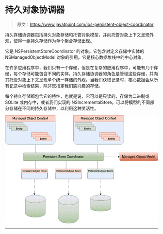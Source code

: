 # 持久对象协调器

> 原文：<https://www.javatpoint.com/ios-persistent-object-coordinator>

持久存储协调器包括持久对象存储和托管对象模型，并向托管对象上下文呈现外观，使得一组持久存储作为单个聚合存储出现。

它是 NSPersistentStoreCoordinator 的对象。它包含对定义存储中实体的 NSManagedObjectModel 对象的引用。它是核心数据堆栈中的中心对象。

在许多应用程序中，我们只有一个存储，但是在复杂的应用程序中，可能有几个存储，每个存储可能包含不同的实体。持久存储协调器的角色是管理这些存储，并向其托管对象上下文呈现单个统一存储的外观。当我们获取记录时，核心数据会从所有记录中检索结果，除非您指定我们感兴趣的存储。

每个持久存储都包含它的特性，也就是说，它可以是只读的，存储为二进制或 SQLite 或内存中，或者我们实现的 NSIncrementalStore。可以将模型的不同部分存储在不同的持久存储中，以利用这种灵活性。

![Persistent Object Coordinator](img/1f986617e5b07d20c826fd4b8fdcf48e.png)

* * *